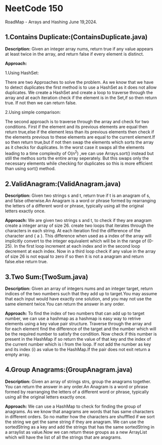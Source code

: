 # NeetCode 150
RoadMap - Arrays and Hashing June 19,2024.

## 1.Contains Duplicate:(ContainsDuplicate.java)
**Description:** Given an integer array nums, return true if any value appears at least twice in the array, and return false if every element is distinct.

**Approach:** 

1.Using HashSet:

There are two Approaches to solve the problem. As we know that we have to detect duplicates the first method is to use a HashSet as it does not allow duplicates. We create a HashSet and create a loop to traverse through the array and at each iteration check if the element is in the Set,if so then return true. If not then we can return false.

2.Using simple comparison:

The second approach is to traverse through the array and check for two conditions. First if the element and its previous elements are equal then return true,else if the element less than its previous elements then check if the elements previous to these elements are equal to the current element.If so then return true,but if not then swap the elements which sorts the array as it checks for duplicates. In the worst case it swaps all the elements leading to a time complexity of O(n<sup>2</sup>) ,we can use Arrays.sort() instead but still the methos sorts the entire array seperately. But this swaps only the necessary elements while checking for duplicates so this is more efficient than using sort() method.

## 2.ValidAnagram:(ValidAnagram.java)
**Description:** Given two strings s and t, return true if t is an anagram of s, and false otherwise.An Anagram is a word or phrase formed by rearranging the letters of a different word or phrase, typically using all the original letters exactly once.

**Approach:**
We are given two strings s and t, to check if they are anagram create a integer array of size 26. create two loops that iterates through the characters in each string. At each iteration find the difference of the character and { a }. This difference when used as a index of the array will implicitly convert to the integer equivalent which will be in the range of (0-25). In the first loop increment at each index and in the second loop decrement at each index. Now in a third loop check if any value in the array of size 26 is not equal to zero if so then it is not a anagram and return false.else return true.

## 3.Two Sum:(TwoSum.java)
**Description:** Given an array of integers nums and an integer target, return indices of the two numbers such that they add up to target.You may assume that each input would have exactly one solution, and you may not use the same element twice.You can return the answer in any order.

**Approach:** To find the index of two numbers that can add up to target number, we can use a hashmap as a hashmap is easy way to retrive elements using a key value pair structure. Traverse through the array and for each element find the difference of the target and the number which will be the required number to satisfy the condition. Now check if this number is present in the HashMap if so return the value of that key and the index of the current number which is i from the loop. If not add the number as key and its index (i) as value to the HashMap.If the pair does not exit return a empty array.

## 4.Group Anagrams:(GroupAnagram.java)
**Description:** Given an array of strings strs, group the anagrams together. You can return the answer in any order.An Anagram is a word or phrase formed by rearranging the letters of a different word or phrase, typically using all the original letters exactly once.

**Approach:** We can use a HashMap to check for finding the group of anagrams. As we know that anagrams are words that has same characters in different orders. So no matter how the characters are shufffled if we sort the string we get the same string if they are anagram. We can use the sortedString as a key and add the strings that has the same sortedString in a arraylist as value.Now we can return these groups as a new ArrayList which will have the list of all the strings that are anagrams.

 